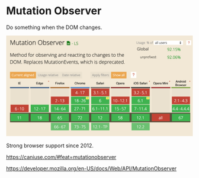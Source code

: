 # Mutation Observer

Do something when the DOM changes.

![Table showing browser support for Mutation Observer feature](02-09-mutation-observer.png)

Strong browser support since 2012.

https://caniuse.com/#feat=mutationobserver

https://developer.mozilla.org/en-US/docs/Web/API/MutationObserver